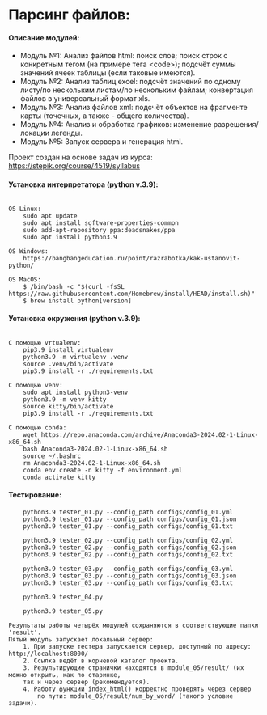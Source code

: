 # Парсинг файлов:

#### Описание модулей:
- Модуль №1: Анализ файлов html: поиск слов; поиск строк с конкретным тегом (на примере тега \<code\>); подсчёт суммы значений ячеек таблицы (если таковые имеются).
- Модуль №2: Анализ таблиц excel: подсчёт значений по одному листу/по нескольким листам/по нескольким файлам; конвертация файлов в универсальный формат xls.
- Модуль №3: Анализ файлов xml: подсчёт объектов на фрагменте карты (точечных, а также - общего количества).
- Модуль №4: Анализ и обработка графиков: изменение разрешения/локации легенды.
- Модуль №5: Запуск сервера и генерация html.

Проект создан на основе задач из курса: https://stepik.org/course/4519/syllabus


#### Установка интерпретатора (python v.3.9):
```commandline

OS Linux:
	sudo apt update
	sudo apt install software-properties-common
	sudo add-apt-repository ppa:deadsnakes/ppa
	sudo apt install python3.9
	
OS Windows:
	https://bangbangeducation.ru/point/razrabotka/kak-ustanovit-python/
	
OS MacOS:
	$ /bin/bash -c "$(curl -fsSL https://raw.githubusercontent.com/Homebrew/install/HEAD/install.sh)"
	$ brew install python[version]
```

#### Установка окружения (python v.3.9):
```commandline

C помощью vrtualenv:
	pip3.9 install virtualenv
	python3.9 -m virtualenv .venv
	source .venv/bin/activate
	pip3.9 install -r ./requirements.txt
	
C помощью venv:
	sudo apt install python3-venv
	python3.9 -m venv kitty
	source kitty/bin/activate
	pip3.9 install -r ./requirements.txt
	
С помощью conda:
	wget https://repo.anaconda.com/archive/Anaconda3-2024.02-1-Linux-x86_64.sh
	bash Anaconda3-2024.02-1-Linux-x86_64.sh
	source ~/.bashrc
	rm Anaconda3-2024.02-1-Linux-x86_64.sh 
	conda env create -n kitty -f environment.yml  
	conda activate kitty
```


#### Тестирование:
```commandline
	python3.9 tester_01.py --config_path configs/config_01.yml
	python3.9 tester_01.py --config_path configs/config_01.json
	python3.9 tester_01.py --config_path configs/config_01.txt
	
	python3.9 tester_02.py --config_path configs/config_02.yml
	python3.9 tester_02.py --config_path configs/config_02.json
	python3.9 tester_02.py --config_path configs/config_02.txt
	
	python3.9 tester_03.py --config_path configs/config_03.yml
	python3.9 tester_03.py --config_path configs/config_03.json
	python3.9 tester_03.py --config_path configs/config_03.txt
	
	python3.9 tester_04.py
	
	python3.9 tester_05.py

Результаты работы четырёх модулей сохраняются в соответствующие папки 'result'.
Пятый модуль запускает локальный сервер:
	1. При запуске тестера запускается сервер, доступный по адресу: http://localhost:8000/
	2. Ссылка ведёт в корневой каталог проекта.
	3. Результирующие странички находятся в module_05/result/ (их можно открыть, как по старинке, 
	так и через сервер (рекомендуется). 
	4. Работу функции index_html() корректно проверять через сервер 
		по пути: module_05/result/num_by_word/ (такого условие задачи).	
```
